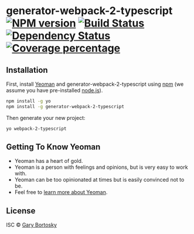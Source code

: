 # generator-webpack-2-typescript [![NPM version][npm-image]][npm-url] [![Build Status][travis-image]][travis-url] [![Dependency Status][daviddm-image]][daviddm-url] [![Coverage percentage][coveralls-image]][coveralls-url]
> 

## Installation

First, install [Yeoman](http://yeoman.io) and generator-webpack-2-typescript using [npm](https://www.npmjs.com/) (we assume you have pre-installed [node.js](https://nodejs.org/)).

```bash
npm install -g yo
npm install -g generator-webpack-2-typescript
```

Then generate your new project:

```bash
yo webpack-2-typescript
```

## Getting To Know Yeoman

 * Yeoman has a heart of gold.
 * Yeoman is a person with feelings and opinions, but is very easy to work with.
 * Yeoman can be too opinionated at times but is easily convinced not to be.
 * Feel free to [learn more about Yeoman](http://yeoman.io/).

## License

ISC © [Gary Bortosky]()


[npm-image]: https://badge.fury.io/js/generator-webpack-2-typescript.svg
[npm-url]: https://npmjs.org/package/generator-webpack-2-typescript
[travis-image]: https://travis-ci.org/GaryB432/generator-webpack-2-typescript.svg?branch=master
[travis-url]: https://travis-ci.org/GaryB432/generator-webpack-2-typescript
[daviddm-image]: https://david-dm.org/GaryB432/generator-webpack-2-typescript.svg?theme=shields.io
[daviddm-url]: https://david-dm.org/GaryB432/generator-webpack-2-typescript
[coveralls-image]: https://coveralls.io/repos/GaryB432/generator-webpack-2-typescript/badge.svg
[coveralls-url]: https://coveralls.io/r/GaryB432/generator-webpack-2-typescript
